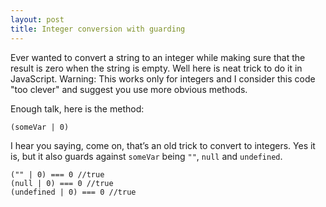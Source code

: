 ```yaml
---
layout: post
title: Integer conversion with guarding
---
```

<p>
Ever wanted to convert a string to an integer while making sure that the result is zero when the string is empty. Well here is neat trick to do it in JavaScript. Warning: This works only for integers and I consider this code "too clever" and suggest you use more obvious methods.
</p>
<p>
Enough talk, here is the method:

<pre><code>(someVar | 0)</code></pre>
</p>

<p>
I hear you saying, come on, that’s an old trick to convert to integers. Yes it is, but it also guards against  <code>someVar</code> being <code>""</code>, <code>null</code> and <code>undefined</code>.

<pre><code>("" | 0) === 0 //true
(null | 0) === 0 //true
(undefined | 0) === 0 //true
</code></pre>
</p>